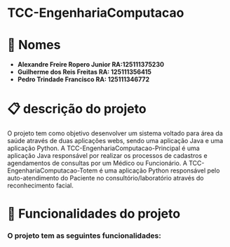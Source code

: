 # TCC-EngenhariaComputacao

# :page_with_curl: Nomes

- **Alexandre Freire Ropero Junior RA:125111375230**
- **Guilherme dos Reis Freitas RA: 125111356415**
- **Pedro Trindade Francisco RA: 125111346772**

# :clipboard: descrição do projeto

O projeto tem como objetivo desenvolver um sistema voltado para área da saúde através de duas aplicações webs, sendo uma aplicação Java e uma aplicação Python.
A TCC-EngenhariaComputacao-Principal é uma aplicação Java responsável por realizar os processos de cadastros e agendamentos de consultas por um Médico ou Funcionário.
A TCC-EngenhariaComputacao-Totem é uma aplicação Python responsável pelo auto-atendimento do Paciente no consultório/laboratório através do reconhecimento facial.

# :hammer: Funcionalidades do projeto

### O projeto tem as seguintes funcionalidades:
